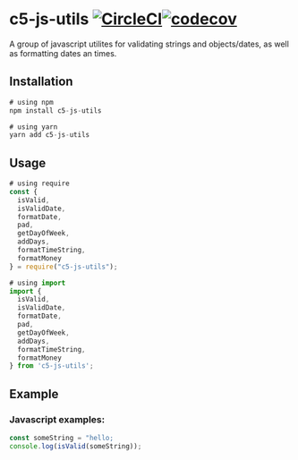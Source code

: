 # c5-js-utils [![CircleCI](https://circleci.com/gh/C5m7b4/c5-js-utils/tree/main.svg?style=svg)](https://circleci.com/gh/C5m7b4/c5-js-utils/tree/main)[![codecov](https://codecov.io/gh/nibble0101/c5-js-utils/branch/main/graph/badge.svg?token=H5LANOBRH6)](https://codecov.io/gh/nibble0101/c5-js-utils)

A group of javascript utilites for validating strings and objects/dates, as well as formatting dates an times.

## Installation

```js
# using npm
npm install c5-js-utils

# using yarn
yarn add c5-js-utils
```

## Usage

```js
# using require
const {
  isValid,
  isValidDate,
  formatDate,
  pad,
  getDayOfWeek,
  addDays,
  formatTimeString,
  formatMoney
} = require("c5-js-utils");

# using import
import {
  isValid,
  isValidDate,
  formatDate,
  pad,
  getDayOfWeek,
  addDays,
  formatTimeString,
  formatMoney
} from 'c5-js-utils';
```

## Example

### Javascript examples:

```js
const someString = "hello;
console.log(isValid(someString));


```
